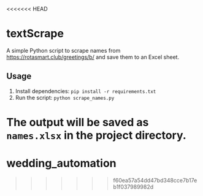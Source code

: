 <<<<<<< HEAD
# textScrape

A simple Python script to scrape names from https://rotasmart.club/greetings/b/ and save them to an Excel sheet.

## Usage
1. Install dependencies: `pip install -r requirements.txt`
2. Run the script: `python scrape_names.py`

The output will be saved as `names.xlsx` in the project directory.
=======
# wedding_automation
>>>>>>> f60ea57a54dd47bd348cce7b17eb1f037989982d
